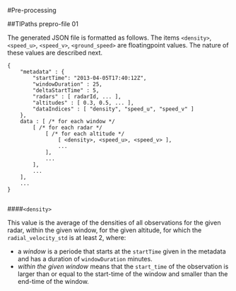 #Pre-processing

##TIPaths prepro-file 01

The generated JSON file is formatted as follows. The items `<density>`, `<speed_u>`, `<speed_v>`, `<ground_speed>` are floatingpoint values. The nature of these values are described next.

```
{
    "metadata" : {
        "startTime": "2013-04-05T17:40:12Z",
        "windowDuration" : 25,
        "deltaStartTime" : 5,
        "radars" : [ radarId, ... ],
        "altitudes" : [ 0.3, 0.5, ... ],
        "dataIndices" : [ "density", "speed_u", "speed_v" ]
    },
    data : [ /* for each window */
        [ /* for each radar */
            [ /* for each altitude */
                [ <density>, <speed_u>, <speed_v> ],
                ...
            ],
            ...
        ],
        ...
    ],
    ...
}
        
```

####`<density>`

This value is the average of the densities of all observations for the given radar, within the given window, for the given altitude, for which the `radial_velocity_std` is at least 2, where:
- a *window* is a periode that starts at the `startTime` given in the metadata and has a duration of `windowDuration` minutes.
- *within the given window* means that the `start_time` of the observation is larger than or equal to the start-time of the window and smaller than the end-time of the window.
